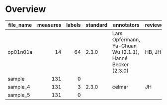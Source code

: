 

# Overview
|file_name|measures|labels|standard|                       annotators                        |reviewers|
|---------|-------:|-----:|--------|---------------------------------------------------------|---------|
|op01n01a |      14|    64|2.3.0   |Lars Opfermann, Ya-Chuan Wu (2.1.1), Hanné Becker (2.3.0)|HB, JH   |
|sample   |     131|     0|        |                                                         |         |
|sample_4 |     131|     3|2.3.0   |celmar                                                   |JH       |
|sample_5 |     131|     0|        |                                                         |         |
